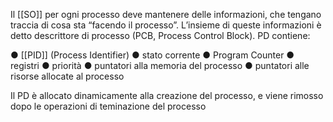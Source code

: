 Il [[SO]] per ogni processo deve mantenere delle informazioni, che tengano traccia di cosa sta “facendo il processo”. L’insieme di queste informazioni è
detto descrittore di processo (PCB, Process Control Block).
PD contiene:

● [[PID]] (Process Identifier)
● stato corrente
● Program Counter
● registri
● priorità
● puntatori alla memoria del processo
● puntatori alle risorse allocate al processo

Il PD è allocato dinamicamente alla creazione del processo, e viene rimosso dopo le
operazioni di teminazione del processo